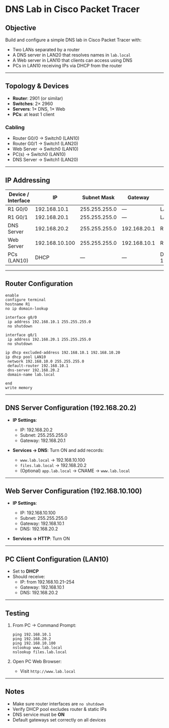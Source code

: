 # DNS Lab in Cisco Packet Tracer

## Objective
Build and configure a simple DNS lab in Cisco Packet Tracer with:
- Two LANs separated by a router
- A DNS server in LAN20 that resolves names in `lab.local`
- A Web server in LAN10 that clients can access using DNS
- PCs in LAN10 receiving IPs via DHCP from the router

---

## Topology & Devices
- **Router**: 2901 (or similar)
- **Switches**: 2× 2960
- **Servers**: 1× DNS, 1× Web
- **PCs**: at least 1 client

### Cabling
- Router G0/0 → Switch0 (LAN10)
- Router G0/1 → Switch1 (LAN20)
- Web Server → Switch0 (LAN10)
- PC(s) → Switch0 (LAN10)
- DNS Server → Switch1 (LAN20)

---

## IP Addressing

| Device / Interface | IP | Subnet Mask | Gateway | Notes |
|--------------------|------------|-------------|------------|----------------|
| R1 G0/0            | 192.168.10.1 | 255.255.255.0 | — | LAN10 GW |
| R1 G0/1            | 192.168.20.1 | 255.255.255.0 | — | LAN20 GW |
| DNS Server         | 192.168.20.2 | 255.255.255.0 | 192.168.20.1 | Runs DNS |
| Web Server         | 192.168.10.100 | 255.255.255.0 | 192.168.10.1 | Runs HTTP |
| PCs (LAN10)        | DHCP | — | — | DNS = 192.168.20.2 |

---

## Router Configuration

```
enable
configure terminal
hostname R1
no ip domain-lookup

interface g0/0
 ip address 192.168.10.1 255.255.255.0
 no shutdown

interface g0/1
 ip address 192.168.20.1 255.255.255.0
 no shutdown

ip dhcp excluded-address 192.168.10.1 192.168.10.20
ip dhcp pool LAN10
 network 192.168.10.0 255.255.255.0
 default-router 192.168.10.1
 dns-server 192.168.20.2
 domain-name lab.local

end
write memory
```

---

## DNS Server Configuration (192.168.20.2)
- **IP Settings**:
  - IP: 192.168.20.2
  - Subnet: 255.255.255.0
  - Gateway: 192.168.20.1

- **Services → DNS**: Turn ON and add records:
  - `www.lab.local` → 192.168.10.100
  - `files.lab.local` → 192.168.20.2
  - (Optional) `app.lab.local` → CNAME → `www.lab.local`

---

## Web Server Configuration (192.168.10.100)
- **IP Settings**:
  - IP: 192.168.10.100
  - Subnet: 255.255.255.0
  - Gateway: 192.168.10.1
  - DNS: 192.168.20.2

- **Services → HTTP**: Turn ON

---

## PC Client Configuration (LAN10)
- Set to **DHCP**
- Should receive:
  - IP: from 192.168.10.21–254
  - Gateway: 192.168.10.1
  - DNS: 192.168.20.2

---

## Testing

1. From PC → Command Prompt:
   ```
   ping 192.168.10.1
   ping 192.168.20.2
   ping 192.168.10.100
   nslookup www.lab.local
   nslookup files.lab.local
   ```

2. Open PC Web Browser:
   - Visit `http://www.lab.local`

---

## Notes
- Make sure router interfaces are `no shutdown`
- Verify DHCP pool excludes router & static IPs
- DNS service must be **ON**
- Default gateways set correctly on all devices
